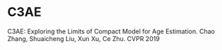 # C3AE
C3AE: Exploring the Limits of Compact Model for Age Estimation. Chao Zhang, Shuaicheng Liu, Xun Xu, Ce Zhu. CVPR 2019

